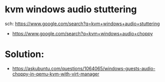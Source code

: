 # kvm windows audio stuttering
sch: https://www.google.com/search?q=kvm+windows+audio+stuttering
- https://www.google.com/search?q=kvm+windows+audio+choppy


# Solution:
- https://askubuntu.com/questions/1064065/windows-guests-audio-choppy-in-qemu-kvm-with-virt-manager
